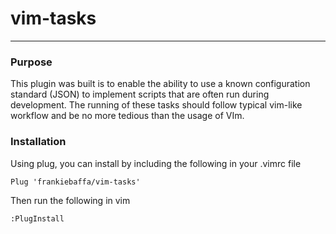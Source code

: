 # vim-tasks
- - -
  
### Purpose
This plugin was built is to enable the ability to use a known configuration
standard (JSON) to implement scripts that are often run during development.
The running of these tasks should follow typical vim-like workflow and be no
more tedious than the usage of VIm.
  
### Installation
Using plug, you can install by including the following in your .vimrc file
```vim
Plug 'frankiebaffa/vim-tasks'
```
Then run the following in vim
```vim
:PlugInstall
```
  
